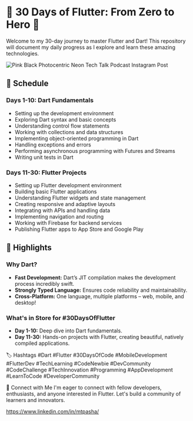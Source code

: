 # 🚀 30 Days of Flutter: From Zero to Hero 🚀

Welcome to my 30-day journey to master Flutter and Dart! This repository will document my daily progress as I explore and learn these amazing technologies.

![Pink Black Photocentric Neon Tech Talk Podcast Instagram Post](https://github.com/TashkeelPasha/30-Days-of-mastering-flutter-/assets/152206485/fbc88e9d-b13c-42cb-aa43-d92bb4561ba0)


## 📅 Schedule

### Days 1-10: Dart Fundamentals
- Setting up the development environment
- Exploring Dart syntax and basic concepts
- Understanding control flow statements
- Working with collections and data structures
- Implementing object-oriented programming in Dart
- Handling exceptions and errors
- Performing asynchronous programming with Futures and Streams
- Writing unit tests in Dart

### Days 11-30: Flutter Projects
- Setting up Flutter development environment
- Building basic Flutter applications
- Understanding Flutter widgets and state management
- Creating responsive and adaptive layouts
- Integrating with APIs and handling data
- Implementing navigation and routing
- Working with Firebase for backend services
- Publishing Flutter apps to App Store and Google Play

## 🌟 Highlights

### Why Dart?
- **Fast Development:** Dart’s JIT compilation makes the development process incredibly swift.
- **Strongly Typed Language:** Ensures code reliability and maintainability.
- **Cross-Platform:** One language, multiple platforms – web, mobile, and desktop!

### What's in Store for #30DaysOfFlutter
- **Day 1-10:** Deep dive into Dart fundamentals.
- **Day 11-30:** Hands-on projects with Flutter, creating beautiful, natively compiled applications.

🏷️ Hashtags
#Dart #Flutter #30DaysOfCode #MobileDevelopment #FlutterDev #TechLearning #CodeNewbie #DevCommunity #CodeChallenge #TechInnovation #Programming #AppDevelopment #LearnToCode #DeveloperCommunity

🤝 Connect with Me
I'm eager to connect with fellow developers, enthusiasts, and anyone interested in Flutter. Let's build a community of learners and innovators.

https://www.linkedin.com/in/mtpasha/
